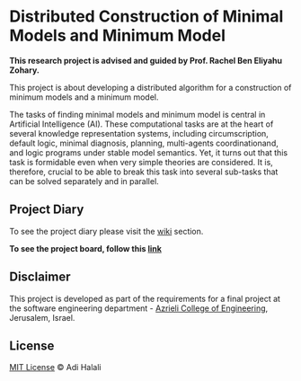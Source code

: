 # Distributed Construction of Minimal Models and Minimum Model
**This research project is advised and guided by Prof. Rachel Ben Eliyahu Zohary.**

This project is about developing a distributed algorithm for a construction of minimum models and a minimum model.

The tasks of finding minimal models and minimum model is central in Artificial Intelligence (AI). These computational tasks are at the heart of several knowledge representation systems, including circumscription, default logic, minimal diagnosis, planning, multi-agents coordinationand, and logic programs under stable model semantics.
Yet, it turns out that this task is formidable even when very simple theories are considered. It is, therefore, crucial to be able to break this task into several sub-tasks that can be solved separately and in parallel. 


## Project Diary
To see the project diary please visit the [wiki](../wiki) section.

**To see the project board, follow this [link](https://github.com/adihalali/Distributed-Construction-of-Minimal-Models-and-Minimum-Model/projects)**

## Disclaimer
This project is developed as part of the requirements for a final project at the software engineering department - [Azrieli College of Engineering](http://www.jce.ac.il/), Jerusalem, Israel.

## License
[MIT License](../blob/master/LICENSE) © Adi Halali
